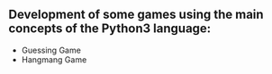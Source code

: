 ## Development of some games using the main concepts of the Python3 language:

- Guessing Game
- Hangmang Game
